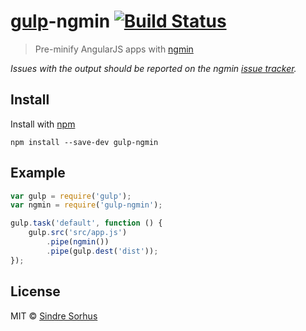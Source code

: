 # [gulp](https://github.com/wearefractal/gulp)-ngmin [![Build Status](https://secure.travis-ci.org/sindresorhus/gulp-ngmin.png?branch=master)](http://travis-ci.org/sindresorhus/gulp-ngmin)

> Pre-minify AngularJS apps with [ngmin](https://github.com/btford/ngmin)

*Issues with the output should be reported on the ngmin [issue tracker](https://github.com/btford/ngmin/issues).*


## Install

Install with [npm](https://npmjs.org/package/gulp-ngmin)

```
npm install --save-dev gulp-ngmin
```


## Example

```js
var gulp = require('gulp');
var ngmin = require('gulp-ngmin');

gulp.task('default', function () {
	gulp.src('src/app.js')
		.pipe(ngmin())
		.pipe(gulp.dest('dist'));
});
```


## License

MIT © [Sindre Sorhus](http://sindresorhus.com)
